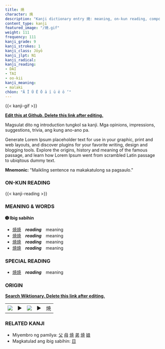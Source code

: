 ```yaml
---
title: 焼
character: 焼
description: "Kanji dictionary entry 焼: meaning, on-kun reading, compounds, origin, related kanji"
content_type: kanji
featured_image: "/焼.gif"
weight: 111
frequency: 111
kanji_grade: 9
kanji_strokes: 1
kanji_class: Jōyō
kanji_jlpt: N1
kanji_radical: 
kanji_reading: 
- DAI
- TAI
- oo-kii
kanji_meaning:
- malaki
chōon: "Ā Ī Ū Ē Ō ā ī ū ē ō ’"
---
```

[//]: # (Don't edit the line below. Kanji animated GIF code is automatically generated.)
{{< kanji-gif >}}

[//]: # (Edit below this line.)

**[Edit this at Github. Delete this link after editing.](https://github.com/tim0g/tim/tree/main/content/kanji/焼/index.md)**

Magsulat dito ng introduction tungkol sa kanji. Mga opinions, impressions, suggestions, trivia, ang kung ano-ano pa.

Generate Lorem Ipsum placeholder text for use in your graphic, print and web layouts, and discover plugins for your favorite writing, design and blogging tools. Explore the origins, history and meaning of the famous passage, and learn how Lorem Ipsum went from scrambled Latin passage to ubiqitous dummy text.
 
**Mnemonic:** "Maikling sentence na makakatulong sa pagsaulo."

### ON-KUN READING

[//]: # (Don't edit the line below. ON-KUN READING code is automatically generated.)
{{< kanji-reading >}}

### MEANING & WORDS

#### ➊ **Ibig sabihin**
  - [焼](../焼)[焼](../焼)　***reading***　meaning
  - [焼](../焼)[焼](../焼)　***reading***　meaning
  - [焼](../焼)[焼](../焼)　***reading***　meaning
  - [焼](../焼)[焼](../焼)　***reading***　meaning

### SPECIAL READING
  - [焼](../焼)[焼](../焼)　***reading***　meaning

### ORIGIN

**[Search Wiktionary. Delete this link after editing.](https://wiktionary.org/wiki/焼)**
<table class="kanji-table"><tr><td>
<img src="60px-焼-bronze.svg.png">
</td><td>▶</td><td>
<img src="60px-焼-oracle.svg.png">
</td><td>▶</td>
<td class="kanji-origin">焼</td>
</tr></table>

### RELATED KANJI
- Miyembro ng pamilya: [父](../父) [母](../母) [焼](../焼) [弟](../弟) [焼](../焼) [娘](../娘)
- Magkatulad ang ibig sabihin: [日](../日)
